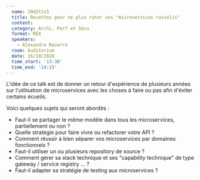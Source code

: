 ```yaml
---
  name: 20d2t1s5
  title: Recettes pour ne plus rater vos "microservices raviolis"
  content:
  category: Archi, Perf et Sécu
  format: REX
  speakers: 
    - Alexandre Navarro
  room: Auditorium
  date: 16/10/2020
  time_start: '13:30'
  time_end: '14:15'
---
```

L'idée de ce talk est de donner un retour d'expérience de plusieurs années sur l'utilisation de microservices avec les choses à faire ou pas afin d'éviter certains écueils.

Voici quelques sujets qui seront abordés :
- Faut-il se partager le même modèle dans tous les microservices, partiellement ou non ?
- Quelle stratégie pour faire vivre ou refactorer votre API ?
- Comment réussir à bien séparer vos microservices par domaines fonctionnels ?
- Faut-il utiliser un ou plusieurs repository de source ?
- Comment gérer sa stack technique et ses "capability technique" de type gateway / service registry ... ?
- Faut-il adapter sa stratégie de testing aux microservices ?

